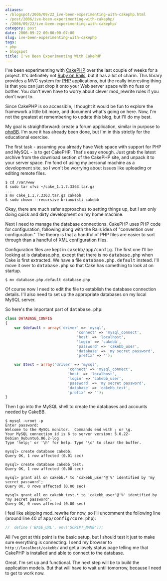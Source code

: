 ```yaml
---
aliases:
- /blogspot/2006/09/22_ive-been-experimenting-with-cakephp.html
- /post/2006/ive-been-experimenting-with-cakephp/
- /2006/09/22/ive-been-experimenting-with-cakephp/
category: post
date: 2006-09-22 00:00:00-07:00
slug: ive-been-experimenting-with-cakephp
tags:
- php
- blogspot
title: I've Been Experimenting With CakePHP
---
```


I've been experimenting with <a href="http://cakephp.org/">CakePHP</a> over the last couple of weeks for a project. It's definitely not <a href="http://rubyonrails.com/">Ruby on Rails</a>, but it has a lot of charm. This library provides a MVC system for [PHP](../../../card/PHP.md) applications, but the really interesting thing is that you can just drop it onto your Web server space with no fuss or bother. You don't even have to worry about clever mod_rewrite rules if you don't want to.

<!--more-->

Since CakePHP is so accessible, I thought it would be fun to explore the framework a little bit more, and document what's going on here. Now, I'm not the greatest at remembering to update this blog, but I'll do my best.

My goal is straightforward: create a forum application, similar in purpose to <a href="http://www.phpbb.com/">phpBB</a>. I'm sure it has already been done, but I'm in this strictly for the educational exercise.

The first task - assuming you already have Web space with support for PHP and MySQL - is to get CakePHP. That's easy enough. Just grab the latest archive from the download section of the CakePHP site, and unpack it to your server space. I'm fond of using my personal machine as a development site, so I won't be worrying about issues like uploading or editing remote files.

````
$ cd /var/www
$ sudo tar xfvz ~/cake_1.1.7.3363.tar.gz
...
$ mv cake_1.1.7.3363.tar.gz cakebb
$ sudo chown --recursive brianwisti cakebb
````

Okay, there are much safer approaches to setting things up, but I am only doing quick and dirty development on my home machine.

Next I need to manage the database connections. CakePHP uses PHP code for configuration, following along with the Rails idea of "convention over configuration." The theory is that a handful of PHP files are easier to sort through than a handful of XML configuration files.

Configuration files are kept in <tt>cakebb/app/config</tt>. The first one I'll be looking at is database.php, except that there is no <tt>database.php</tt> when Cake is first extracted. We have a file <tt>database.php.default</tt> instead. I'll move it over to <tt>database.php</tt> so that Cake has something to look at on startup.

````
$ mv database.php.default database.php
````

Of course now I need to edit the file to establish the database connection details. I'll also need to set up the appropriate databases on my local MySQL server.

So here's the important part of <tt>database.php</tt>:

````php
class DATABASE_CONFIG
{
    var $default = array('driver' => 'mysql',
                                'connect' => 'mysql_connect',
                                'host' => 'localhost',
                                'login' => 'cakebb',
                                'password' => 'cakebb_user',
                                'database' => 'my secret password',
                                'prefix' => '');

    var $test = array('driver' => 'mysql',
                            'connect' => 'mysql_connect',
                            'host' => 'localhost',
                            'login' => 'cakebb_user',
                            'password' => 'my secret password',
                            'database' => 'cakebb_test',
                            'prefix' => '');
}
````

Then I go into the MySQL shell to create the databases and accounts needed by CakeBB.

````
$ mysql -uroot -p
Enter password:
Welcome to the MySQL monitor.  Commands end with ; or \g.
Your MySQL connection id is 6 to server version: 5.0.22-Debian_0ubuntu6.06.2-log
Type 'help;' or '\h' for help. Type '\c' to clear the buffer.

mysql> create database cakebb;
Query OK, 1 row affected (0.01 sec)

mysql> create database cakebb_test;
Query OK, 1 row affected (0.00 sec)

mysql> grant all on cakebb.* to 'cakebb_user'@'%' identified by 'my secret password';
Query OK, 0 rows affected (0.00 sec)

mysql> grant all on cakebb_test.* to 'cakebb_user'@'%' identified by 'my secret password';
Query OK, 0 rows affected (0.00 sec)
````

I feel like skipping mod_rewrite for now, so I'll uncomment the following line (around line 40 of <tt>app/config/core.php</tt>):

````php
//  define ('BASE_URL', env('SCRIPT_NAME'));
````

All I've got at this point is the basic setup, but I should test it just to make sure everything is connecting. I send my browser to `http://localhost/cakebb/` and get a lovely status page telling me that CakePHP is installed and able to connect to the database.

Great. I'm set up and functional. The next step will be to build the application models. But that will have to wait until tomorrow, because I need to get to work now.
